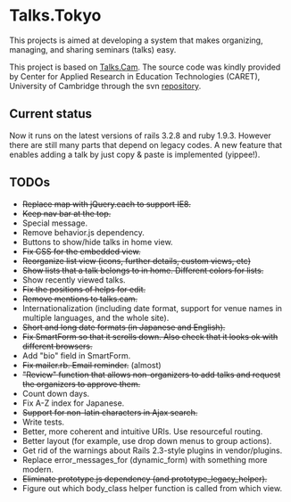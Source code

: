 Talks.Tokyo
===========

This projects is aimed at developing a system that makes organizing, managing, and sharing seminars (talks) easy.

This project is based on [Talks.Cam](http://www.talks.cam.ac.uk/). The source code was kindly provided by Center for Applied Research in Education Technologies (CARET), University of Cambridge through the svn [repository](http://source.caret.cam.ac.uk/svn/projects/talks.cam/).

Current status
--------------
Now it runs on the latest versions of rails 3.2.8 and ruby 1.9.3. However there are still many parts that depend on legacy codes. A new feature that enables adding a talk by just copy & paste is implemented (yippee!).

TODOs
-----
* <del>Replace map with jQuery.each to support IE8.</del>
* <del>Keep nav bar at the top.</del>
* Special message.
* Remove behavior.js dependency.
* Buttons to show/hide talks in home view.
* <del>Fix CSS for the embedded view.</del>
* <del>Reorganize list view (icons, further details, custom views, etc)</del>
* <del>Show lists that a talk belongs to in home. Different colors for lists.</del>
* Show recently viewed talks.
* <del>Fix the positions of helps for edit.</del>
* <del>Remove mentions to talks.cam.</del>
* Internationalization (including date format, support for venue names in multiple languages, and the whole site).
* <del>Short and long date formats (in Japanese and English).</del>
* <del>Fix SmartForm so that it scrolls down. Also check that it looks ok with different browsers.</del>
* Add "bio" field in SmartForm.
* <del>Fix mailer.rb. Email reminder.</del> (almost)
* <del>"Review" function that allows non-organizers to add talks and request the organizers to approve them.</del>
* Count down days.
* Fix A-Z index for Japanese.
* <del>Support for non-latin characters in Ajax search.</del>
* Write tests.
* Better, more coherent and intuitive URIs. Use resourceful routing.
* Better layout (for example, use drop down menus to group actions).
* Get rid of the warnings about Rails 2.3-style plugins in vendor/plugins.
* Replace error_messages_for (dynamic_form) with something more modern.
* <del>Eliminate prototype.js dependency (and prototype_legacy_helper).</del>
* Figure out which body_class helper function is called from which view.
